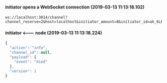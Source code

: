 
#### initiator opens a WebSocket connection (2019-03-13 11:13:18.102)
```
ws://localhost:3014/channel?channel_reserve=2&host=localhost&initiator_amount=8&initiator_id=ak_6LRvzWhqyZL2c4Z2Vzocr5SsfcaR3T515Wm34m62u2xsaGMqn&lock_period=10&port=12340&protocol=legacy&push_amount=1&responder_amount=4&responder_id=ak_2FqziTRw9osxE289AHiNo4s2GN2c8i52RpLaiwTjqCbY5YREq9&role=initiator&timeout_accept=100
```

#### initiator <--- node (2019-03-13 11:13:18.224)
```javascript
{
  "action": "info",
  "channel_id": null,
  "payload": {
    "event": "died"
  },
  "version": 1
}
```
